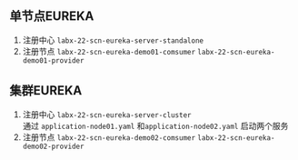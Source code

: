 ## 单节点EUREKA
1. 注册中心 `labx-22-scn-eureka-server-standalone`
2. 注册节点 `labx-22-scn-eureka-demo01-comsumer` `labx-22-scn-eureka-demo01-provider`

## 集群EUREKA
1. 注册中心 `labx-22-scn-eureka-server-cluster`  
    通过 `application-node01.yaml` 和`application-node02.yaml` 启动两个服务
2. 注册节点 `labx-22-scn-eureka-demo02-comsumer` `labx-22-scn-eureka-demo02-provider`